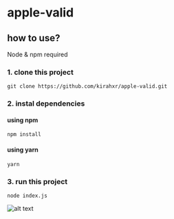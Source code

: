 # apple-valid

## how to use?
Node & npm required

### 1. clone this project
```
git clone https://github.com/kirahxr/apple-valid.git
```
### 2. instal dependencies
#### using npm
```
npm install 
```
#### using yarn
```
yarn
```
### 3. run this project
```
node index.js
```

![alt text](https://raw.githubusercontent.com/kirahxr/apple-valid/master/carbon.png)
